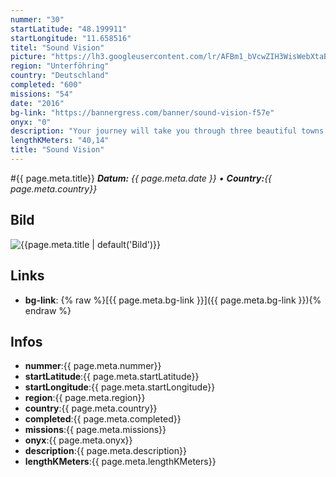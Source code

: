 ```yaml
---
nummer: "30"
startLatitude: "48.199911"
startLongitude: "11.658516"
titel: "Sound Vision"
picture: "https://lh3.googleusercontent.com/lr/AFBm1_bVcwZIH3WisWebXtaBAqPgQ0QIWSMnN02DiaXmvALe77ekrlcLUc41uCZS3sV0pm1q63uvgNrd5dS8UJ9roec9fjiPAUY7_9QcfCZ1EeUaIzv98bQzJp6w5-D-PVmdwTNBVnjF-IeG_RlH0cp8vpsh-rkzwpcdZ2tUO2oltp6oETmcsLehkGClSDVs4T7ovXZozOS9Ub07srdLkOE9cblKAeacJaYUELOx_EYKv_Vo1U7D7mckrejWNc6FCPePqoWJqbO-ZnH8O7IxxfP8x_SCuU4Keq1Vp0HI4tONMjFSG8N2x-3zcGGGTz_xJkOa2TCa03YexWT4LqvU7JdaH7YgccB6iytqcNrFhHY9yujuwRA3qwohKhIa4zQDelLtmg8FuixrAKA0GEQp4SV7lWwAzlUunSE4avIf-BtXcDFJdXFNPIkVLKriAKWLEthBz3qg7pHrxwX7DFof2L7dNpBA0J0jlx0ceOpkMsihdTTTc4HDPiRgxSG8959UQ8-fyBkx6Y93W77fSlq89odmDfvHmoJ_vUe0qydwrz0sWwAonOGY6tM1LMMnVX_2juMUDEtzCd5l11Wgtu23hpHoHpElkifLTeuTJIMwSTKqLZXVYyljwUkHt3qLbuuxMMqwtJVb5SJnZW83YhPTtB7fQPqoTjf7XfbbjbE4-_QxozPYcwKKK-Z6qxRx3AmBvpxg1N6_RcXhetuhPLT0IocrbzEvaMK21U3qEd6swamIfi9Cjo6nhdWTQLaiQc2mvDqttf6xSak7C-cr4dUPz_EdlKD9IlEfDPjpLuakMezLecOoPl2JS9Oy6QTfRSCG9OoXM6v9e64O2g2cTlEm0KwBWups_6ZgrdYyyi2L"
region: "Unterföhring"
country: "Deutschland"
completed: "600"
missions: "54"
date: "2016"
bg-link: "https://bannergress.com/banner/sound-vision-f57e"
onyx: "0"
description: "Your journey will take you through three beautiful towns of Bavaria. Please enjoy the views and our historical towns."
lengthKMeters: "40,14"
title: "Sound Vision"
---
```


#{{ page.meta.title}}
_**Datum:** {{ page.meta.date }} • **Country:**{{ page.meta.country}}_

## Bild
![{{page.meta.title | default('Bild')}}]({{page.meta.picture}})

## Links
- **bg-link**: {% raw %}[{{ page.meta.bg-link }}]({{ page.meta.bg-link }}){% endraw %}

## Infos
- **nummer**:{{ page.meta.nummer}}
- **startLatitude**:{{ page.meta.startLatitude}}
- **startLongitude**:{{ page.meta.startLongitude}}
- **region**:{{ page.meta.region}}
- **country**:{{ page.meta.country}}
- **completed**:{{ page.meta.completed}}
- **missions**:{{ page.meta.missions}}
- **onyx**:{{ page.meta.onyx}}
- **description**:{{ page.meta.description}}
- **lengthKMeters**:{{ page.meta.lengthKMeters}}

